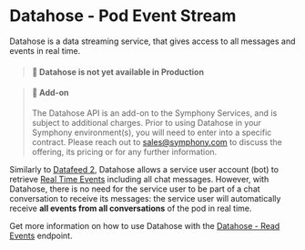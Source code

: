 # Datahose - Pod Event Stream

Datahose is a data streaming service, that gives access to all messages and events in real time.

> #### 🚧 Datahose is not yet available in Production

> #### 📘 Add-on
>
> The Datahose API is an add-on to the Symphony Services, and is subject to additional charges. Prior to using Datahose in your Symphony environment(s), you will need to enter into a specific contract. Please reach out to [sales@symphony.com](mailto:sales@symphony.com) to discuss the offering, its pricing or for any further information.

Similarly to [Datafeed 2](broken-reference), Datahose allows a service user account (bot) to retrieve [Real Time Events](https://docs.developers.symphony.com/building-bots-on-symphony/datafeed/real-time-events) including all chat messages. However, with Datahose, there is no need for the service user to be part of a chat conversation to receive its messages: the service user will automatically receive **all events from all conversations** of the pod in real time.

Get more information on how to use Datahose with the [Datahose - Read Events](datahose-read-events.md) endpoint.
